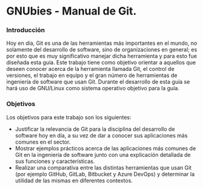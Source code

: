 # GNUbies - Manual de Git.
### Introducción
Hoy en día, Git es una de las herramientas más importantes en el mundo, no solamente del desarrollo de software, sino de organizaciones en general; es por esto que es muy significativo manejar dicha herramienta y para esto fue diseñada esta guía.
Este trabajo tiene como objetivo orientar a aquellos que deseen conocer acerca de la herramienta llamada Git, el control de versiones, el trabajo en equipo y el gran número de herramientas de ingeniería de software que usan Git. Durante el desarrollo de esta guía se hará uso de GNU/Linux como sistema operativo objetivo para la guía.

### Objetivos
Los objetivos para este trabajo son los siguientes:
- Justificar la relevancia de Git para la disciplina del desarrollo de software hoy en día, a su vez de dar a conocer sus aplicaciones más comunes en el sector.
- Mostrar ejemplos prácticos acerca de las aplicaciones más comunes de Git en la ingeniería de software junto con una explicación detallada de sus funciones y características. 
- Realizar una comparativa entre las distintas herramientas que usan Git (por ejemplo GitHub, GitLab, Bitbucket y Azure DevOps) y determinar la utilidad de las mismas en diferentes contextos.

